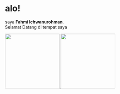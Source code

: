 # alo! 

saya **Fahmi Ichwanurohman**.\
Selamat Datang di tempat saya
<!-- Saya seorang **web developer** di [Dicoding](https://www.dicoding.com/).\ -->
<!-- Saya bertanggung jawab pada kualitas interface dibekali [sertifikasi dari University of Toronto](https://www.coursera.org/account/accomplishments/specialization/CLKJD8XBXJ3M).\ -->
<!-- Saya juga memiliki gelar [Google Associate Android Developer](https://www.credential.net/h5deoi5h) sejak 2019.\ -->
<!-- Jika kamu tertarik untuk berkenalan denganku, silakan ikuti akun [Linkedin](https://www.linkedin.com/in/gilang-adhan/)ku ya. -->
 
<p align="left">
<a href="https://github.com/gilangadhan">
  <img height="180em" src="https://github-readme-stats-eight-theta.vercel.app/api?username=gilangadhan&show_icons=true&theme=algolia&include_all_commits=true&count_private=true"/>
  <img height="180em" src="https://github-readme-stats-eight-theta.vercel.app/api/top-langs/?username=gilangadhan&layout=compact&langs_count=8&theme=algolia"/>
</a>
</p>
